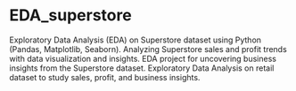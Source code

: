 # EDA_superstore
Exploratory Data Analysis (EDA) on Superstore dataset using Python (Pandas, Matplotlib, Seaborn).  Analyzing Superstore sales and profit trends with data visualization and insights.  EDA project for uncovering business insights from the Superstore dataset.  Exploratory Data Analysis on retail dataset to study sales, profit, and business insights. 
